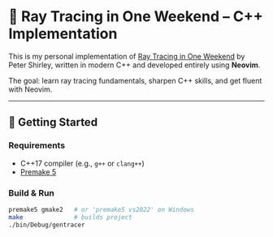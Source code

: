 # 🎯 Ray Tracing in One Weekend – C++ Implementation

This is my personal implementation of [Ray Tracing in One Weekend](https://raytracing.github.io/books/RayTracingInOneWeekend.html) by Peter Shirley, written in modern C++ and developed entirely using **Neovim**.

The goal: learn ray tracing fundamentals, sharpen C++ skills, and get fluent with Neovim.

---

## 🚀 Getting Started

### Requirements

- C++17 compiler (e.g., `g++` or `clang++`)
- [Premake 5](https://premake.github.io/)

### Build & Run

```bash
premake5 gmake2   # or 'premake5 vs2022' on Windows
make              # builds project
./bin/Debug/gentracer
```




